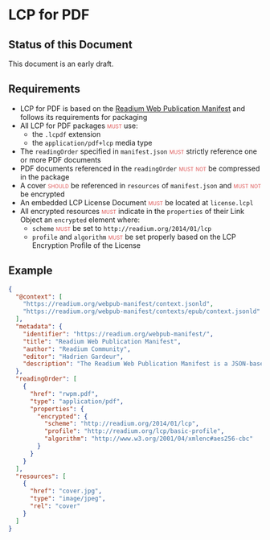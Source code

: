 # LCP for PDF

## Status of this Document

This document is an early draft.

## Requirements

* LCP for PDF is based on the [Readium Web Publication Manifest](https://readium.org/webpub-manifest) and follows its requirements for packaging
* All LCP for PDF packages <strong class="rfc">must</strong> use:
  * the `.lcpdf` extension
  * the `application/pdf+lcp` media type
* The `readingOrder` specified in `manifest.json` <strong class="rfc">must</strong> strictly reference one or more PDF documents 
* PDF documents referenced in the `readingOrder` <strong class="rfc">must not</strong> be compressed in the package
* A cover <strong class="rfc">should</strong> be referenced in `resources` of `manifest.json` and <strong class="rfc">must not</strong> be encrypted
* An embedded LCP License Document <strong class="rfc">must</strong> be located at `license.lcpl`
* All encrypted resources <strong class="rfc">must</strong> indicate in the `properties` of their Link Object an `encrypted` element where:
  * `scheme` <strong class="rfc">must</strong> be set to `http://readium.org/2014/01/lcp`
  * `profile` and `algorithm` <strong class="rfc">must</strong> be set properly based on the LCP Encryption Profile of the License 

  
## Example

```json
{
  "@context": [
    "https://readium.org/webpub-manifest/context.jsonld", 
    "https://readium.org/webpub-manifest/contexts/epub/context.jsonld"
  ],
  "metadata": {
    "identifier": "https://readium.org/webpub-manifest/",
    "title": "Readium Web Publication Manifest",
    "author": "Readium Community",
    "editor": "Hadrien Gardeur",
    "description": "The Readium Web Publication Manifest is a JSON-based document meant to represent and distribute publications over HTTPS."
  },
  "readingOrder": [
    {
      "href": "rwpm.pdf",
      "type": "application/pdf",
      "properties": {
        "encrypted": {
          "scheme": "http://readium.org/2014/01/lcp",
          "profile": "http://readium.org/lcp/basic-profile",
          "algorithm": "http://www.w3.org/2001/04/xmlenc#aes256-cbc"
        }
      }
    }
  ],
  "resources": [
    {
      "href": "cover.jpg",
      "type": "image/jpeg",
      "rel": "cover" 
    }
  ]
}
```

  
<style>
.rfc {
    color: #d55;
    font-variant: small-caps;
    font-style: normal;
    font-weight: normal;
}
</style>